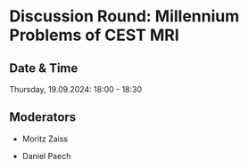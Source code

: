 # Discussion Round: Millennium Problems of CEST MRI

## Date & Time

Thursday, 19.09.2024: 18:00 - 18:30

## Moderators

* Moritz Zaiss

* Daniel Paech
